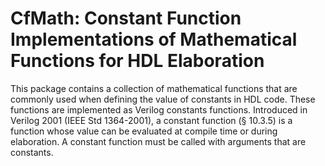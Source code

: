 # CfMath: Constant Function Implementations of Mathematical Functions for HDL Elaboration

This package contains a collection of mathematical functions that are commonly used when defining
the value of constants in HDL code.  These functions are implemented as Verilog constants functions.
Introduced in Verilog 2001 (IEEE Std 1364-2001), a constant function (§ 10.3.5) is a function whose
value can be evaluated at compile time or during elaboration.  A constant function must be called
with arguments that are constants.
